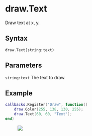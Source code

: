 # draw.Text
Draw text at x, y.

## Syntax
```
draw.Text(string:text)
```

## Parameters
```string:text``` The text to draw.

## Example
```lua
callbacks.Register("Draw", function()
    draw.Color(255, 138, 130, 255);
    draw.Text(60, 60, "Text");
end)
```

<figure>
  <img src="/kb/lua/docs/library/draw/text.png"/>
</figure>
